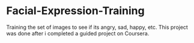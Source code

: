 # Facial-Expression-Training
Training the set of images to see if its angry, sad, happy, etc. This project was done after i completed a guided project on Coursera.
